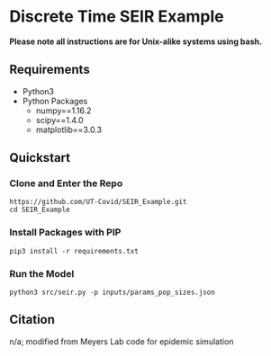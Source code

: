 # Discrete Time SEIR Example

**Please note all instructions are for Unix-alike systems using bash.**

## Requirements

- Python3
- Python Packages
	- numpy==1.16.2
	- scipy==1.4.0
	- matplotlib==3.0.3

## Quickstart

### Clone and Enter the Repo

	https://github.com/UT-Covid/SEIR_Example.git
	cd SEIR_Example

### Install Packages with PIP

	pip3 install -r requirements.txt
	
### Run the Model

	python3 src/seir.py -p inputs/params_pop_sizes.json

## Citation

n/a; modified from Meyers Lab code for epidemic simulation